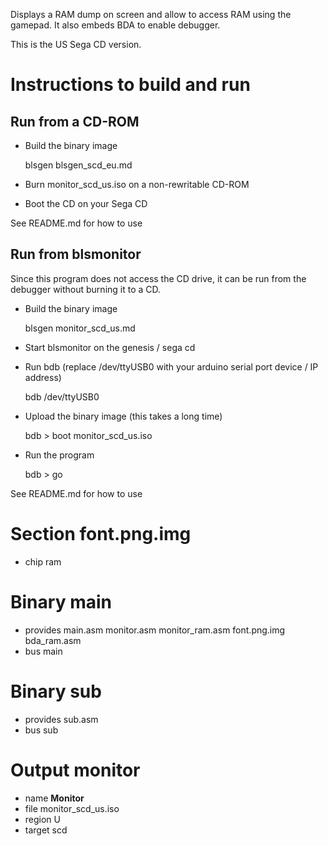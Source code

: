 Displays a RAM dump on screen and allow to access RAM using the gamepad.
It also embeds BDA to enable debugger.

This is the US Sega CD version.

Instructions to build and run
=============================

Run from a CD-ROM
-----------------

 - Build the binary image

    blsgen blsgen_scd_eu.md

 - Burn monitor_scd_us.iso on a non-rewritable CD-ROM

 - Boot the CD on your Sega CD

See README.md for how to use


Run from blsmonitor
-------------------

Since this program does not access the CD drive, it can be run from
the debugger without burning it to a CD.

 - Build the binary image

    blsgen monitor_scd_us.md

 - Start blsmonitor on the genesis / sega cd

 - Run bdb (replace /dev/ttyUSB0 with your arduino serial port device / IP address)

    bdb /dev/ttyUSB0

 - Upload the binary image (this takes a long time)

    bdb > boot monitor_scd_us.iso

 - Run the program

    bdb > go

See README.md for how to use

Section font.png.img
====================

 - chip ram

Binary main
===========

 - provides main.asm monitor.asm monitor_ram.asm font.png.img bda_ram.asm
 - bus main

Binary sub
==========

 - provides sub.asm
 - bus sub

Output monitor
==============

 - name **Monitor**
 - file monitor_scd_us.iso
 - region U
 - target scd

